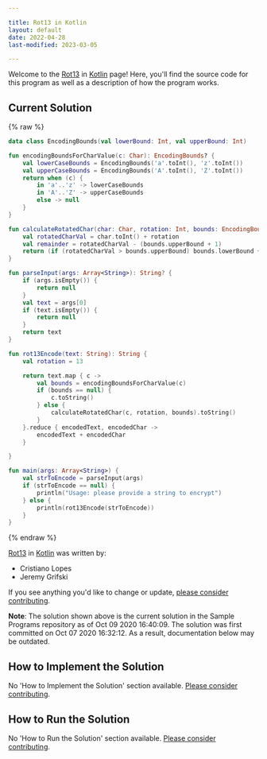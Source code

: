 ```yaml
---

title: Rot13 in Kotlin
layout: default
date: 2022-04-28
last-modified: 2023-03-05

---
```


Welcome to the [Rot13](https://sampleprograms.io/projects/rot13) in [Kotlin](https://sampleprograms.io/languages/kotlin) page! Here, you'll find the source code for this program as well as a description of how the program works.

## Current Solution

{% raw %}

```kotlin
data class EncodingBounds(val lowerBound: Int, val upperBound: Int)

fun encodingBoundsForCharValue(c: Char): EncodingBounds? {
    val lowerCaseBounds = EncodingBounds('a'.toInt(), 'z'.toInt())
    val upperCaseBounds = EncodingBounds('A'.toInt(), 'Z'.toInt())
    return when (c) {
        in 'a'..'z' -> lowerCaseBounds
        in 'A'..'Z' -> upperCaseBounds
        else -> null
    }
}

fun calculateRotatedChar(char: Char, rotation: Int, bounds: EncodingBounds): Char {
    val rotatedCharVal = char.toInt() + rotation
    val remainder = rotatedCharVal - (bounds.upperBound + 1)
    return (if (rotatedCharVal > bounds.upperBound) bounds.lowerBound + remainder else rotatedCharVal).toChar()
}

fun parseInput(args: Array<String>): String? {
    if (args.isEmpty()) {
        return null
    }
    val text = args[0]
    if (text.isEmpty()) {
        return null
    }
    return text
}

fun rot13Encode(text: String): String {
    val rotation = 13

    return text.map { c ->
        val bounds = encodingBoundsForCharValue(c)
        if (bounds == null) {
            c.toString()
        } else {
            calculateRotatedChar(c, rotation, bounds).toString()
        }
    }.reduce { encodedText, encodedChar ->
        encodedText + encodedChar
    }

}

fun main(args: Array<String>) {
    val strToEncode = parseInput(args)
    if (strToEncode == null) {
        println("Usage: please provide a string to encrypt")
    } else {
        println(rot13Encode(strToEncode))
    }
}
```

{% endraw %}

[Rot13](https://sampleprograms.io/projects/rot13) in [Kotlin](https://sampleprograms.io/languages/kotlin) was written by:

- Cristiano Lopes
- Jeremy Grifski

If you see anything you'd like to change or update, [please consider contributing](https://github.com/TheRenegadeCoder/sample-programs).

**Note**: The solution shown above is the current solution in the Sample Programs repository as of Oct 09 2020 16:40:09. The solution was first committed on Oct 07 2020 16:32:12. As a result, documentation below may be outdated.

## How to Implement the Solution

No 'How to Implement the Solution' section available. [Please consider contributing](https://github.com/TheRenegadeCoder/sample-programs-website).

## How to Run the Solution

No 'How to Run the Solution' section available. [Please consider contributing](https://github.com/TheRenegadeCoder/sample-programs-website).